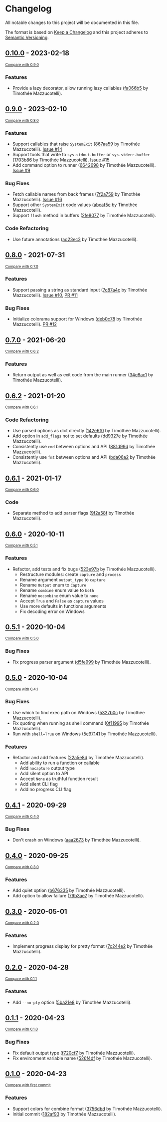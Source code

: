 # Changelog

All notable changes to this project will be documented in this file.

The format is based on [Keep a Changelog](http://keepachangelog.com/en/1.0.0/)
and this project adheres to [Semantic Versioning](http://semver.org/spec/v2.0.0.html).

<!-- insertion marker -->
## [0.10.0](https://github.com/pawamoy/failprint/releases/tag/0.10.0) - 2023-02-18

<small>[Compare with 0.9.0](https://github.com/pawamoy/failprint/compare/0.9.0...0.10.0)</small>

### Features

- Provide a lazy decorator, allow running lazy callables ([fa066b5](https://github.com/pawamoy/failprint/commit/fa066b501353b1f7208f631dd7ac0f0b5cb4cba1) by Timothée Mazzucotelli).

## [0.9.0](https://github.com/pawamoy/failprint/releases/tag/0.9.0) - 2023-02-10

<small>[Compare with 0.8.0](https://github.com/pawamoy/failprint/compare/0.8.0...0.9.0)</small>

### Features

- Support callables that raise `SystemExit` ([867aa59](https://github.com/pawamoy/failprint/commit/867aa593b7abfe19331f6e9ba02e86f1d76fa383) by Timothée Mazzucotelli). [Issue #14](https://github.com/pawamoy/failprint/issues/14)
- Support tools that write to `sys.stdout.buffer` or `sys.stderr.buffer` ([1703b86](https://github.com/pawamoy/failprint/commit/1703b86375e764be06c2144a118c7f6230584c6f) by Timothée Mazzucotelli). [Issue #15](https://github.com/pawamoy/failprint/issues/15)
- Add command option to runner ([6642698](https://github.com/pawamoy/failprint/commit/66426985eecf7f0e87d17cf040b0e80aba87b55a) by Timothée Mazzucotelli). [Issue #9](https://github.com/pawamoy/failprint/issues/9)

### Bug Fixes

- Fetch callable names from back frames ([7f2a759](https://github.com/pawamoy/failprint/commit/7f2a75978690966a23f913802edbabd317e93f59) by Timothée Mazzucotelli). [Issue #16](https://github.com/pawamoy/failprint/issues/16)
- Support other `SystemExit` code values ([abcaf5e](https://github.com/pawamoy/failprint/commit/abcaf5ec9d28df6b3081736cae83b8bddc3f6bf0) by Timothée Mazzucotelli).
- Support `flush` method in buffers ([2fe8077](https://github.com/pawamoy/failprint/commit/2fe80770604695f9cc516f2c8f493698113e4da8) by Timothée Mazzucotelli).

### Code Refactoring

- Use future annotations ([ad23ec3](https://github.com/pawamoy/failprint/commit/ad23ec377a9f4cfd3647e7d11a038136b119ba33) by Timothée Mazzucotelli).

## [0.8.0](https://github.com/pawamoy/failprint/releases/tag/0.8.0) - 2021-07-31

<small>[Compare with 0.7.0](https://github.com/pawamoy/failprint/compare/0.7.0...0.8.0)</small>

### Features

- Support passing a string as standard input ([7c87a4c](https://github.com/pawamoy/failprint/commit/7c87a4cb82e2774df371b8e05013848ff28d9dec) by Timothée Mazzucotelli). [Issue #10](https://github.com/pawamoy/failprint/issues/10), [PR #11](https://github.com/pawamoy/failprint/pull/11)

### Bug Fixes

- Initialize colorama support for Windows ([deb0c78](https://github.com/pawamoy/failprint/commit/deb0c7832ccde671efbafa8d03773c26b4cf5ba6) by Timothée Mazzucotelli). [PR #12](https://github.com/pawamoy/failprint/pull/12)

## [0.7.0](https://github.com/pawamoy/failprint/releases/tag/0.7.0) - 2021-06-20

<small>[Compare with 0.6.2](https://github.com/pawamoy/failprint/compare/0.6.2...0.7.0)</small>

### Features

- Return output as well as exit code from the main runner ([34e8ac1](https://github.com/pawamoy/failprint/commit/34e8ac121581e3d262240f3dfbca81c42a5a30c3) by Timothée Mazzucotelli).

## [0.6.2](https://github.com/pawamoy/failprint/releases/tag/0.6.2) - 2021-01-20

<small>[Compare with 0.6.1](https://github.com/pawamoy/failprint/compare/0.6.1...0.6.2)</small>

### Code Refactoring

- Use parsed options as dict directly ([142e6f0](https://github.com/pawamoy/failprint/commit/142e6f08b71c5d89b0fe041af3bfe2d7309d43fd) by Timothée Mazzucotelli).
- Add option in `add_flags` not to set defaults ([dd9327e](https://github.com/pawamoy/failprint/commit/dd9327ee55425a4a3f08c470d41b5ef419c0bd8b) by Timothée Mazzucotelli).
- Consistently use `cmd` between options and API ([881d99d](https://github.com/pawamoy/failprint/commit/881d99d663ecd82d1178bf24a71de35a4e512a4d) by Timothée Mazzucotelli).
- Consistently use `fmt` between options and API ([bda06a2](https://github.com/pawamoy/failprint/commit/bda06a2819c27470ec902eacb85632812c4ce4e7) by Timothée Mazzucotelli).

## [0.6.1](https://github.com/pawamoy/failprint/releases/tag/0.6.1) - 2021-01-17

<small>[Compare with 0.6.0](https://github.com/pawamoy/failprint/compare/0.6.0...0.6.1)</small>

### Code 

- Separate method to add parser flags ([9f2a58f](https://github.com/pawamoy/failprint/commit/9f2a58fea80aea77aaf88144ec430cbcc94d8d75) by Timothée Mazzucotelli).

## [0.6.0](https://github.com/pawamoy/failprint/releases/tag/0.6.0) - 2020-10-11

<small>[Compare with 0.5.1](https://github.com/pawamoy/failprint/compare/0.5.1...0.6.0)</small>

### Features

- Refactor, add tests and fix bugs ([523e97b](https://github.com/pawamoy/failprint/commit/523e97bc2f2fe4db02a3db8373229244a5ff74e6) by Timothée Mazzucotelli).
    - Restructure modules: create `capture` and `process`
    - Rename argument `output_type` to `capture`
    - Rename `Output` enum to `Capture`
    - Rename `combine` enum value to `both`
    - Rename `nocombine` enum value to `none`
    - Accept `True` and `False` as `capture` values
    - Use more defaults in functions arguments
    - Fix decoding error on Windows


## [0.5.1](https://github.com/pawamoy/failprint/releases/tag/0.5.1) - 2020-10-04

<small>[Compare with 0.5.0](https://github.com/pawamoy/failprint/compare/0.5.0...0.5.1)</small>

### Bug Fixes

- Fix progress parser argument ([d5fe999](https://github.com/pawamoy/failprint/commit/d5fe999645388b42c06b33c75628aa9478d972db) by Timothée Mazzucotelli).

## [0.5.0](https://github.com/pawamoy/failprint/releases/tag/0.5.0) - 2020-10-04

<small>[Compare with 0.4.1](https://github.com/pawamoy/failprint/compare/0.4.1...0.5.0)</small>

### Bug Fixes

- Use which to find exec path on Windows ([5327b0c](https://github.com/pawamoy/failprint/commit/5327b0c8fc9ed45b352383142560728013f0d8ec) by Timothée Mazzucotelli).
- Fix quoting when running as shell command ([0f11995](https://github.com/pawamoy/failprint/commit/0f119954fe1c7f8d59c28aac1a0bd392c14675c7) by Timothée Mazzucotelli).
- Run with `shell=True` on Windows ([5e97141](https://github.com/pawamoy/failprint/commit/5e97141fa9c2f351ea513c7146230ff1179c75f2) by Timothée Mazzucotelli).

### Features

- Refactor and add features ([22a5e8d](https://github.com/pawamoy/failprint/commit/22a5e8d4acda90134cadf80b11878ad60e95eee5) by Timothée Mazzucotelli).
    - Add ability to run a function or callable
    - Add `nocapture` output type
    - Add silent option to API
    - Accept `None` as truthful function result
    - Add silent CLI flag
    - Add no progress CLI flag

## [0.4.1](https://github.com/pawamoy/failprint/releases/tag/0.4.1) - 2020-09-29

<small>[Compare with 0.4.0](https://github.com/pawamoy/failprint/compare/0.4.0...0.4.1)</small>

### Bug Fixes

- Don't crash on Windows ([aaa2673](https://github.com/pawamoy/failprint/commit/aaa2673177fae6fffa90dfea15ed27599058191a) by Timothée Mazzucotelli).

## [0.4.0](https://github.com/pawamoy/failprint/releases/tag/0.4.0) - 2020-09-25

<small>[Compare with 0.3.0](https://github.com/pawamoy/failprint/compare/0.3.0...0.4.0)</small>

### Features

- Add quiet option ([b676335](https://github.com/pawamoy/failprint/commit/b676335f4bfb960259c66dbe6d6b942f8cdcc916) by Timothée Mazzucotelli).
- Add option to allow failure ([79b3ae7](https://github.com/pawamoy/failprint/commit/79b3ae719888eddab1e8ff0040e15e32e4976002) by Timothée Mazzucotelli).

## [0.3.0](https://github.com/pawamoy/failprint/releases/tag/0.3.0) - 2020-05-01

<small>[Compare with 0.2.0](https://github.com/pawamoy/failprint/compare/0.2.0...0.3.0)</small>

### Features

- Implement progress display for pretty format ([7c244e2](https://github.com/pawamoy/failprint/commit/7c244e25d10a5db25caf9329ff1f4ec079d117d2) by Timothée Mazzucotelli).

## [0.2.0](https://github.com/pawamoy/failprint/releases/tag/0.2.0) - 2020-04-28

<small>[Compare with 0.1.1](https://github.com/pawamoy/failprint/compare/0.1.1...0.2.0)</small>

### Features

- Add `--no-pty` option ([5ba21e8](https://github.com/pawamoy/failprint/commit/5ba21e8662081a6db2d02b8c685896c925532a0c) by Timothée Mazzucotelli).

## [0.1.1](https://github.com/pawamoy/failprint/releases/tag/0.1.1) - 2020-04-23

<small>[Compare with 0.1.0](https://github.com/pawamoy/failprint/compare/0.1.0...0.1.1)</small>

### Bug Fixes

- Fix default output type ([f720cf7](https://github.com/pawamoy/failprint/commit/f720cf7b31ae7c7e25f16818769d55b5eed25b25) by Timothée Mazzucotelli).
- Fix environment variable name ([526f4df](https://github.com/pawamoy/failprint/commit/526f4df43c3bf68ad0d6b3338dd7a0b940ecccb3) by Timothée Mazzucotelli).

## [0.1.0](https://github.com/pawamoy/failprint/releases/tag/0.1.0) - 2020-04-23

<small>[Compare with first commit](https://github.com/pawamoy/failprint/compare/182af93b01611781bebd4c859d71a39fe73af1c5...0.1.0)</small>

### Features

- Support colors for combine format ([3756dbd](https://github.com/pawamoy/failprint/commit/3756dbde445625331b5e274fffc2c9e1ec1e49ca) by Timothée Mazzucotelli).
- Initial commit ([182af93](https://github.com/pawamoy/failprint/commit/182af93b01611781bebd4c859d71a39fe73af1c5) by Timothée Mazzucotelli).
